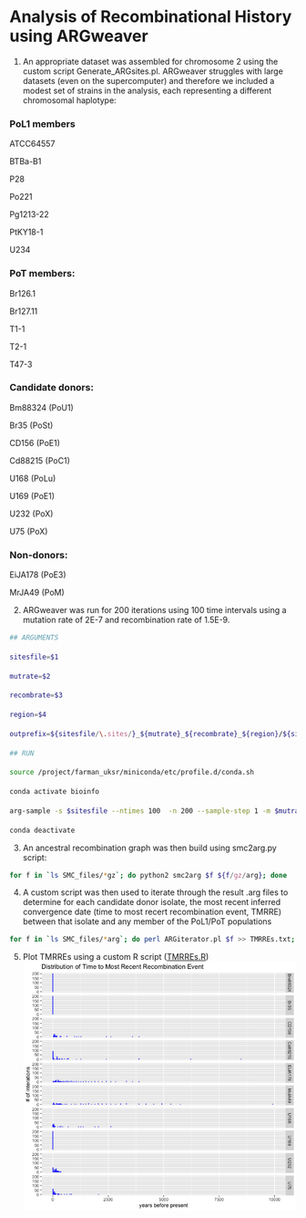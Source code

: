 # Analysis of Recombinational History using ARGweaver

1. An appropriate dataset was assembled for chromosome 2 using the custom script Generate_ARGsites.pl. ARGweaver struggles with large datasets (even on the supercomputer) and therefore we included a modest set of strains in the analysis, each representing a different chromosomal haplotype: 

### PoL1 members
ATCC64557

BTBa-B1

P28

Po221

Pg1213-22

PtKY18-1

U234

### PoT members:
Br126.1

Br127.11

T1-1

T2-1

T47-3

### Candidate donors:
Bm88324 (PoU1)

Br35 (PoSt)

CD156 (PoE1)

Cd88215 (PoC1)

U168 (PoLu)

U169 (PoE1)

U232 (PoX)

U75 (PoX)

### Non-donors:
EiJA178 (PoE3)

MrJA49 (PoM)

2. ARGweaver was run for 200 iterations using 100 time intervals using a mutation rate of 2E-7 and recombination rate of 1.5E-9.
```bash
## ARGUMENTS

sitesfile=$1

mutrate=$2

recombrate=$3

region=$4

outprefix=${sitesfile/\.sites/}_${mutrate}_${recombrate}_${region}/${sitesfile/\.sites/}_${region}

## RUN

source /project/farman_uksr/miniconda/etc/profile.d/conda.sh

conda activate bioinfo

arg-sample -s $sitesfile --ntimes 100  -n 200 --sample-step 1 -m $mutrate -r $recombrate -o $outprefix --region $region --overwrite

conda deactivate
```

3. An ancestral recombination graph was then build using smc2arg.py script:
```bash
for f in `ls SMC_files/*gz`; do python2 smc2arg $f ${f/gz/arg}; done
```
4. A custom script was then used to iterate through the result .arg files to determine for each candidate donor isolate, the most recent inferred convergence date (time to most recert recombination event, TMRRE) between that isolate and any member of the PoL1/PoT populations
```bash
for f in `ls SMC_files/*arg`; do perl ARGiterator.pl $f >> TMRREs.txt; done
```
5. Plot TMRREs using a custom R script ([TMRREs.R](/ARG/TMRREs.R))
![TMRREs.png](/ARG/TMRREs.png)
